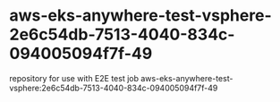 # aws-eks-anywhere-test-vsphere-2e6c54db-7513-4040-834c-094005094f7f-49
repository for use with E2E test job aws-eks-anywhere-test-vsphere:2e6c54db-7513-4040-834c-094005094f7f-49
